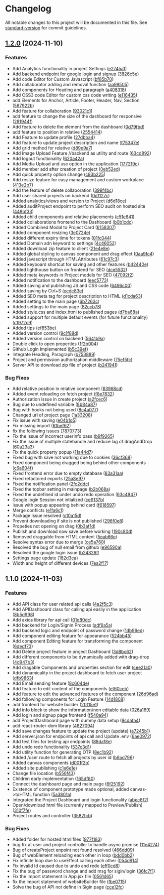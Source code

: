 # Changelog

All notable changes to this project will be documented in this file. See [standard-version](https://github.com/conventional-changelog/standard-version) for commit guidelines.

## [1.2.0](https://github.com/Nishant040305/Evolution/compare/v1.1.0...v1.2.0) (2024-11-10)


### Features

* Add Analytics functionality in project Settings ([e2745a1](https://github.com/Nishant040305/Evolution/commit/e2745a102d922e00108236144a9e59e93aaaf721))
* Add backend endpoint for google login and signup ([3826c5e](https://github.com/Nishant040305/Evolution/commit/3826c5edfb5ebfda6baa6b1fdf12b47a72ab2f5d))
* Add code Editor for Custom Javascript ([bf85b70](https://github.com/Nishant040305/Evolution/commit/bf85b70da5e3bc7dd4f2c84469481190b6f50bd3))
* Add collaborator adding and removal function ([aa98505](https://github.com/Nishant040305/Evolution/commit/aa985051be913677cbf960957042288d4fa3c759))
* Add components for Heading and paragraph ([a408318](https://github.com/Nishant040305/Evolution/commit/a408318f15b0a2438a7d24d9da158e5d4363ab13))
* Add CSS3 code Editor for custom css code writing ([e116435](https://github.com/Nishant040305/Evolution/commit/e116435713526773cfbf3cee21c274af1f4e3733))
* add Elements for Anchor, Article, Footer, Header, Nav, Section ([567922b](https://github.com/Nishant040305/Evolution/commit/567922b3cecef009c1f96e691ad9f1599c85501c))
* Add feature for collaboration ([93021c1](https://github.com/Nishant040305/Evolution/commit/93021c113b0776eacfc7a9e0e22cee1fa68c89a6))
* add feature to change the size of the dashboard for responsive ([281944f](https://github.com/Nishant040305/Evolution/commit/281944fcf242a7fdbab803b06213cdc683c2582b))
* Add feature to delete the element from the dashboard ([0d79fbd](https://github.com/Nishant040305/Evolution/commit/0d79fbdb970905cfbd2ca621763903aba2309415))
* add feature to position in relative ([2554414](https://github.com/Nishant040305/Evolution/commit/2554414afb6bb59b181bd140963ad160e39e7add))
* Add Feature to update profile ([27dbba4](https://github.com/Nishant040305/Evolution/commit/27dbba44d36f99bd8e3b9ff289c9a4e6ed70c16c))
* Add feature to update project description and name ([f75347e](https://github.com/Nishant040305/Evolution/commit/f75347e58555616380d53e43a54d23549dc9b076))
* Add grid method for relative ([d89e9a7](https://github.com/Nishant040305/Evolution/commit/d89e9a72565284dd029332ee0fc6dafc0856c344))
* Add Image Upload Feature //backend as utility and route ([63cd892](https://github.com/Nishant040305/Evolution/commit/63cd8922b7e68e693da3ff9116b31d9b3b1f88c1))
* Add logout functionality ([620a42a](https://github.com/Nishant040305/Evolution/commit/620a42abd1e405a44bc621910b5fdff56b955295))
* Add Media Upload and use option in the application ([177219c](https://github.com/Nishant040305/Evolution/commit/177219ca79e68a8f0be2ca762283507cae98b350))
* Add member add after creation of project ([0eb52ed](https://github.com/Nishant040305/Evolution/commit/0eb52ed7d2dad4726970a45abeed1df60a11fd52))
* Add quick property option change ([c93b225](https://github.com/Nishant040305/Evolution/commit/c93b225610219ac385494ef8f520e8a0bee55291))
* Add resize feature for easy management and custom workplace ([413e2b7](https://github.com/Nishant040305/Evolution/commit/413e2b731a47100d33a6de8f0edd66332faefff5))
* Add the feature of delete collaboration ([399f4bc](https://github.com/Nishant040305/Evolution/commit/399f4bc502151b143e12ec60daebe1ead8dddb7b))
* Add user shared projects on backend ([0df127c](https://github.com/Nishant040305/Evolution/commit/0df127ca380845f1a12090c49cb9f2ace9fe2af8))
* Added analytics/views and version to Project ([d6d18ce](https://github.com/Nishant040305/Evolution/commit/d6d18ce8aa0fbf705da2a4dfc337c5e308aa1dee))
* Added auditProject endpoint to perform SEO audit on hosted site ([448bf33](https://github.com/Nishant040305/Evolution/commit/448bf33f7f0bed77fc01659f8f09caac0e2fa3a6))
* Added child components and relative placements ([c51e641](https://github.com/Nishant040305/Evolution/commit/c51e641a4ed4a37e103cd5f181c7f953cbeedeee))
* Added collaborations frontend to the Dashboard ([b0b1cdc](https://github.com/Nishant040305/Evolution/commit/b0b1cdc0aeb79ba65bc82243e7443263c4753ac7))
* Added Combined Modal to Project Card ([6158307](https://github.com/Nishant040305/Evolution/commit/615830723a600caf348686aae6584dcea33e9776))
* Added component resizing ([3e0724e](https://github.com/Nishant040305/Evolution/commit/3e0724e86391866f73c58debdb651482dd5498c6))
* Added different expiry time for tokens ([01fc044](https://github.com/Nishant040305/Evolution/commit/01fc04485802ba3a1a376413b8f5c15f4bc4a419))
* Added Domain adn keyword to settings ([4c46052](https://github.com/Nishant040305/Evolution/commit/4c46052843ab4b88de1c0fc3604f18366cc5b3ed))
* Added download zip feature to client ([21e4e8e](https://github.com/Nishant040305/Evolution/commit/21e4e8ee31a78f36a330c7f965daa878daf9511b))
* Added global styling to canvas component and drag effect ([0aa9fc4](https://github.com/Nishant040305/Evolution/commit/0aa9fc48ad94a1c079dd8a498e8ec2db4df6d4b2))
* Added javascript through HTMLAttributes ([61c97c3](https://github.com/Nishant040305/Evolution/commit/61c97c32881aafe717d434cb348ecb7615830978))
* Added keyboard shortcut for saving and other features ([b42440e](https://github.com/Nishant040305/Evolution/commit/b42440e3abeaf25f847da54cbd4b718ce3df6e57))
* Added lighthouse button on frontend for SEO ([dce5532](https://github.com/Nishant040305/Evolution/commit/dce553247a6f932c82248658a1837100ab6db275))
* Added meta keywords in Project models for SEO ([47092f2](https://github.com/Nishant040305/Evolution/commit/47092f29bd82c54e3cd3c89e9502e89950056c6d))
* Added notification to the dashboard ([eec5773](https://github.com/Nishant040305/Evolution/commit/eec57739a069b8b73ed627a62d0775a786c1ef73))
* Added saving and publishing JS and CSS code ([6496c00](https://github.com/Nishant040305/Evolution/commit/6496c00def4ba245204dc7522c2770ca78a1e2d0))
* Added saving by Ctrl+S ([ecdc83e](https://github.com/Nishant040305/Evolution/commit/ecdc83e09965e36d1de580ba6220ed4e2bfdd7de))
* Added SEO meta tag for project description to HTML ([d1cda63](https://github.com/Nishant040305/Evolution/commit/d1cda6364c209000cd566e0796c0c95cd75a8216))
* Added setting  to the main page ([6b7263c](https://github.com/Nishant040305/Evolution/commit/6b7263ca999d4f74e756504154bbd94ad0933582))
* Added settings to the main page ([82ccb78](https://github.com/Nishant040305/Evolution/commit/82ccb786ed8219f15db894eeff06df97f65ea181))
* Added style.css and index.html to published pages ([d7ba68a](https://github.com/Nishant040305/Evolution/commit/d7ba68acdcff650cd4cfd30f3f8ea152e6ba01de))
* Added support for multiple default events (for future functionality) ([c1972c9](https://github.com/Nishant040305/Evolution/commit/c1972c96cbd1c2972d9b9c89a25315dc1bd6399a))
* Added tips ([ef853be](https://github.com/Nishant040305/Evolution/commit/ef853be688d5319f7c9b0096e78c0790e96be43a))
* Added version control ([9c1f88d](https://github.com/Nishant040305/Evolution/commit/9c1f88d2c36a6764a86f2e351b1dcf69dcb6cda7))
* Added version control on backend ([5641b9a](https://github.com/Nishant040305/Evolution/commit/5641b9a5c4e5380b720e5a331273f3b9e915afe3))
* Double click to open properties ([1f2b004](https://github.com/Nishant040305/Evolution/commit/1f2b0040f28498f91022e8f6d5722e9355c8dfba))
* Github Login Implemented ([b5c39ef](https://github.com/Nishant040305/Evolution/commit/b5c39efad318e5700b171f000c973417c8c77cef))
* Integrate Heading, Paragraph ([b753889](https://github.com/Nishant040305/Evolution/commit/b7538895ef8085b317741949acecaa1e052c76e8))
* Project and permission authorization middleware ([75ef5fc](https://github.com/Nishant040305/Evolution/commit/75ef5fc0acd3c7d1e2ffa9a3a03e7a3eb08872b2))
* Server API to download zip file of project ([b241941](https://github.com/Nishant040305/Evolution/commit/b2419413090da54b4997f60a2a5607f96cdcca96))


### Bug Fixes

* Add relative position in relative component ([83968cd](https://github.com/Nishant040305/Evolution/commit/83968cd6c58b2cfe682d776560ccb3e61cf90458))
* Added event reloading on fetch project ([f8e7832](https://github.com/Nishant040305/Evolution/commit/f8e7832f51f43ac4d84792c6fb7cda11f721537d))
* Authorization issue in create project ([a2fcec6](https://github.com/Nishant040305/Evolution/commit/a2fcec607d89f1b87cf47a55b85cb3cf53e74d4d))
* Bug due to undefined variable ([8b84a87](https://github.com/Nishant040305/Evolution/commit/8b84a87c4b280d982d61756805818742dc6f7633))
* Bug with hooks not being used ([8c4a077](https://github.com/Nishant040305/Evolution/commit/8c4a0775ec4f343f7108570f6a73ede8f19c824a))
* Changed url of project page ([1a33208](https://github.com/Nishant040305/Evolution/commit/1a3320884913fb0e509eef56cc55268e228f2858))
* Fix issue with saving ([e04b1d5](https://github.com/Nishant040305/Evolution/commit/e04b1d5ca49b14ea8450c5a9752d25a843db3fa2))
* Fix missing import ([61bef62](https://github.com/Nishant040305/Evolution/commit/61bef62f791e7e6dd3aa6ec7fec48fabbe7e68e9))
* fix the following issues ([7870773](https://github.com/Nishant040305/Evolution/commit/7870773c2ea0475ff7248a57bd04deda06315c0d))
* Fix the issue of incorrect userInfo pass ([b9f9265](https://github.com/Nishant040305/Evolution/commit/b9f9265bcb257d4777512b9383e661ea9636a607))
* Fix the issue of multiple statehandle and reduce lag of dragAndDrop ([60a23a3](https://github.com/Nishant040305/Evolution/commit/60a23a336193bbe6f96afbb25d4ae1413a48e098))
* Fix the quick property popup ([11a44d7](https://github.com/Nishant040305/Evolution/commit/11a44d7593e8c3b633fadb55e9d73adbe1fe167b))
* Fixed bug with save not working due to cookies ([36cf368](https://github.com/Nishant040305/Evolution/commit/36cf368f442bbd7b6fad9004ad19756fe526c40a))
* Fixed component being dragged being behind other components ([c6a604f](https://github.com/Nishant040305/Evolution/commit/c6a604f9d1715e99d28493c8a26bc6cd8a86f7a9))
* Fixed frontend error due to empty database ([83a31aa](https://github.com/Nishant040305/Evolution/commit/83a31aa053d505fc5076429476c714546dcc0bc8))
* Fixed refactored exports ([25a8e97](https://github.com/Nishant040305/Evolution/commit/25a8e9773853ecb754ce0d38b6de653abe5fce0b))
* Fixed the notification panel ([2fc2ddc](https://github.com/Nishant040305/Evolution/commit/2fc2ddc3f1a0f3867ef096d1045ced22920611ed))
* Fixed the topbar setting in mainpage ([b2b068a](https://github.com/Nishant040305/Evolution/commit/b2b068a31c38da6f8b025aefec38f63fd53bb3fb))
* Fixed the undefined id under undo redo operation ([63c4847](https://github.com/Nishant040305/Evolution/commit/63c484727b5092721df748237b7224c86521140b))
* Google login Session not intialized ([ce6137b](https://github.com/Nishant040305/Evolution/commit/ce6137bee7757c54dcc6e6d537db94378edac69e))
* Issue with popup appearing behind card ([f618597](https://github.com/Nishant040305/Evolution/commit/f61859759d4594440285ee1740de6df3bc4ed9b6))
* Merge conflicts ([e1fa6c1](https://github.com/Nishant040305/Evolution/commit/e1fa6c1eea0633b7ea9c91953c1609128c294fd5))
* Package Issue resolved ([c10a15d](https://github.com/Nishant040305/Evolution/commit/c10a15dd4ee0a5793575baa7e473b649a6200e74))
* Prevent downloading if site is not published ([296f0e8](https://github.com/Nishant040305/Evolution/commit/296f0e8a023e8fe12f749bd1e1dbf718f7ceec97))
* Propeties not opening on drag ([0b3af1d](https://github.com/Nishant040305/Evolution/commit/0b3af1dbff8e28a67032124ab15a78c5440d83d4))
* Publish and download now save before working ([190c80d](https://github.com/Nishant040305/Evolution/commit/190c80da5c47588f56bb28017d9fe90563be1be3))
* Removed draggable from HTML content ([5eab66e](https://github.com/Nishant040305/Evolution/commit/5eab66ee1a7da966af913f4e676d1c39560201e4))
* Resolve syntax error due to merge ([ce5a760](https://github.com/Nishant040305/Evolution/commit/ce5a7605b61951b00509a5e7bb5b725efeb6bd70))
* Resolved the bug of null email from github ([e96590a](https://github.com/Nishant040305/Evolution/commit/e96590a680a026285460585da8b3d3e065575269))
* Resolved the google login issue ([b24329f](https://github.com/Nishant040305/Evolution/commit/b24329fc67a681373c88530a1138ff69df618f07))
* Settings page update ([182d3ca](https://github.com/Nishant040305/Evolution/commit/182d3ca8d522ba9811eeb733be1ed1d47862b936))
* Width and height of different devices ([7ea2f17](https://github.com/Nishant040305/Evolution/commit/7ea2f17195cc22a4806211526c6cdf52d0964c65))

## 1.1.0 (2024-11-03)


### Features

* Add API class for user related api calls ([4a2f5c3](https://github.com/Nishant040305/Evolution/commit/4a2f5c34d86e3ff22a2f9a7949fc958ad876304d))
* Add APIDashboard class for calling api easily in the application ([8b5d998](https://github.com/Nishant040305/Evolution/commit/8b5d998d18e2028f49cb2c72623d3974fa74b2e2))
* Add axios library for api call ([01d80dc](https://github.com/Nishant040305/Evolution/commit/01d80dc3fb2fbcfaec701e1a187337b4a22b246e))
* Add backend for Login/Signin Process ([adf9a5a](https://github.com/Nishant040305/Evolution/commit/adf9a5a7e7b7cc9dd6e1a58ebdc0ea7c43b1a0aa))
* Add backend logic and endpoint of password change ([1db96ed](https://github.com/Nishant040305/Evolution/commit/1db96ed0ef65bf423acfdd15d3981063dfbe6098))
* Add component editing feature for appearance ([524bb45](https://github.com/Nishant040305/Evolution/commit/524bb454f813bbfda61b39a330abc205e49e0e6a))
* Add component Editing feature for transforming the component ([6dedf73](https://github.com/Nishant040305/Evolution/commit/6dedf73956d92bfa6020e71826bb0c36a6dd8b7b))
* Add Delete project feature in project Dashboard ([3d8bc62](https://github.com/Nishant040305/Evolution/commit/3d8bc6276c8b9adb8315461941aab43f398f8512))
* Add different components to be dynamically added with drag-drop ([4d947b3](https://github.com/Nishant040305/Evolution/commit/4d947b31e13ff6140e01fecbc88bb6c15989ce75))
* Add dragable Components and properties section for edit ([cee21a0](https://github.com/Nishant040305/Evolution/commit/cee21a04608fa953016820c0b2d89428b70c557c))
* Add dynamicality in the project dashboard to fetch user project ([dfb9863](https://github.com/Nishant040305/Evolution/commit/dfb98636e831cd25c0956f3e98261a7e30ad054b))
* Add Email sending feature ([8c604de](https://github.com/Nishant040305/Evolution/commit/8c604dea3fcd6ffe5e4bc4b563e646efb3fee6a5))
* Add feature to edit content of the components ([ef60ceb](https://github.com/Nishant040305/Evolution/commit/ef60cebbc62d2ae0ac2788aaeae70114fb4def58))
* Add feature to edit the advanced features of the component ([26d96ad](https://github.com/Nishant040305/Evolution/commit/26d96adcb12e58392ea5d9de429c3117dab36b37))
* Add following components for Login Feature ([14d1808](https://github.com/Nishant040305/Evolution/commit/14d180845e4f149f27724b6a2840bcce369c01cf))
* add frontend for website builder ([20f15e1](https://github.com/Nishant040305/Evolution/commit/20f15e1c90f33850e06ecde9ea3810fb2c883008))
* Add info block to show the information/non editable data ([026a169](https://github.com/Nishant040305/Evolution/commit/026a16949225f2e6e633cdbcdd2075ec44a45817))
* Add login and signup page frontend ([f540a94](https://github.com/Nishant040305/Evolution/commit/f540a94f0042c51a73860a8220da76ca613c2017))
* add ProjectDashboard page with dummy data setup ([8cdafa4](https://github.com/Nishant040305/Evolution/commit/8cdafa4e5901fb344e017da1ca24e7ec792b90ca))
* add react-router-dom library ([4827094](https://github.com/Nishant040305/Evolution/commit/4827094382c38a8c049e37f33bc8880b0b51cd4b))
* Add save changes feature to update the project (update) ([a7245b1](https://github.com/Nishant040305/Evolution/commit/a7245b1f4442018007799a364e74807d5bdf57cf))
* Add server.json for endpoints of api call and Update .env ([6ae0972](https://github.com/Nishant040305/Evolution/commit/6ae0972d8e06cf2f3c68d39f1ae49392fd6d9964))
* Add test files for testing api endpoints ([88da18e](https://github.com/Nishant040305/Evolution/commit/88da18e6e960861a9ed7d488ec48fc1c1a389e47))
* Add undo redo functionality ([537c3d1](https://github.com/Nishant040305/Evolution/commit/537c3d118e37a3c804e722b0d92a61e28cbe83b7))
* Add utility function for generating OTP ([8ec1b92](https://github.com/Nishant040305/Evolution/commit/8ec1b92f455e6d042745d3bcdbb1a3aa04d892f2))
* Added /user route to fetch all projects by user id ([b6ad796](https://github.com/Nishant040305/Evolution/commit/b6ad7961d67f2686887d09048c15df61d4659f09))
* Added canvas components ([d001f2b](https://github.com/Nishant040305/Evolution/commit/d001f2bcd63afb6efe43b907be4d6971e3c5cf89))
* Added site publishing ([c1e6e1e](https://github.com/Nishant040305/Evolution/commit/c1e6e1ec8b441c55f70159c22d6a7ccaa3fd5f44))
* Change file location ([b556f43](https://github.com/Nishant040305/Evolution/commit/b556f43e971171fc71db417fc5919d81ac597977))
* Children early implementation ([165df80](https://github.com/Nishant040305/Evolution/commit/165df80d58f9129f2bf97fee7e34ad4d0b28afce))
* Connect the dashboard page and main page ([6f25192](https://github.com/Nishant040305/Evolution/commit/6f25192d674c3ce52f0dfdce833ef9b591bb601c))
* Existence of component prototype made optional, added canvas->toHTML function ([5a3801a](https://github.com/Nishant040305/Evolution/commit/5a3801a203d132c928fbf66b0fc824467a0b8f26))
* Integrated the Project Dashboard and login functionality ([abec8f2](https://github.com/Nishant040305/Evolution/commit/abec8f2d2e7c77574b7f1370646bdef7f32ee029))
* Open/download html file (currently mapped to Preview/Publish) ([310f7fe](https://github.com/Nishant040305/Evolution/commit/310f7feb076e3f01aea19c0d35db5225f6ff02a6))
* Project routes and controller ([3582fcb](https://github.com/Nishant040305/Evolution/commit/3582fcb6d23592fc05a2d032210d53f6aafadb66))


### Bug Fixes

* Added folder for hosted html files ([977f183](https://github.com/Nishant040305/Evolution/commit/977f1838f0f5606ea93c678e5966e76f9788bc62))
* bug fix at user and project controller to handle async promise ([11e4274](https://github.com/Nishant040305/Evolution/commit/11e427446f93614fa677424961d614ec9bf87a27))
* Bug of createProject enpoint not found resolved ([466dd09](https://github.com/Nishant040305/Evolution/commit/466dd0907351d31479e6f3ae6be1bc6eff806f75))
* Bug of webElement reloading each other in loop ([bdd0bb2](https://github.com/Nishant040305/Evolution/commit/bdd0bb2c44b13dfb3dfb787c8989a92b56c6fbbd))
* Fix infinite loop due to useEffect calling each other ([054d914](https://github.com/Nishant040305/Evolution/commit/054d914c30ba528638e0d2e1d9034857e1cca5b2))
* Fix invalid Id caused due to undo and redo ([eff0cd8](https://github.com/Nishant040305/Evolution/commit/eff0cd8266af52f8ec5829f68bc015bf473f8d1a))
* Fix the bug of password change and add msg for sigin/login ([36fc7f1](https://github.com/Nishant040305/Evolution/commit/36fc7f1ba2b3298dd8f5fab2f744dae110969dfd))
* Fix the import statement in App.jsx file ([0561d65](https://github.com/Nishant040305/Evolution/commit/0561d656c64eeb2ac730f0db24a0461627cfd224))
* fix the import statement of websiteBuilder file ([fbe0715](https://github.com/Nishant040305/Evolution/commit/fbe07158cf1e28a23ac7742e9ec2191ae73de595))
* Solve the bug of API not define in Sigin page ([cce12fc](https://github.com/Nishant040305/Evolution/commit/cce12fc780fbb51bbc826e9c440fc49575684ec4))
